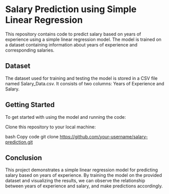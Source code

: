 # Salary Prediction using Simple Linear Regression
This repository contains code to predict salary based on years of experience using a simple linear regression model. The model is trained on a dataset containing information about years of experience and corresponding salaries.

## Dataset
The dataset used for training and testing the model is stored in a CSV file named Salary_Data.csv. It consists of two columns: Years of Experience and Salary.

## Getting Started
To get started with using the model and running the code:

Clone this repository to your local machine:

bash
Copy code
git clone https://github.com/your-username/salary-prediction.git

## Conclusion
This project demonstrates a simple linear regression model for predicting salary based on years of experience. By training the model on the provided dataset and visualizing the results, we can observe the relationship between years of experience and salary, and make predictions accordingly.
